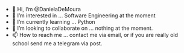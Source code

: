 - 👋 Hi, I’m @DanielaDeMoura
- 👀 I’m interested in ... Software Engineering at the moment
- 🌱 I’m currently learning ... Python
- 💞️ I’m looking to collaborate on ... nothing at the moment.
- 📫 How to reach me ... contact me via email, or if you are really old school send me a telegram via post.

<!---
DanielaDeMoura/DanielaDeMoura is a ✨ special ✨ repository because its `README.md` (this file) appears on your GitHub profile.
You can click the Preview link to take a look at your changes.
--->
